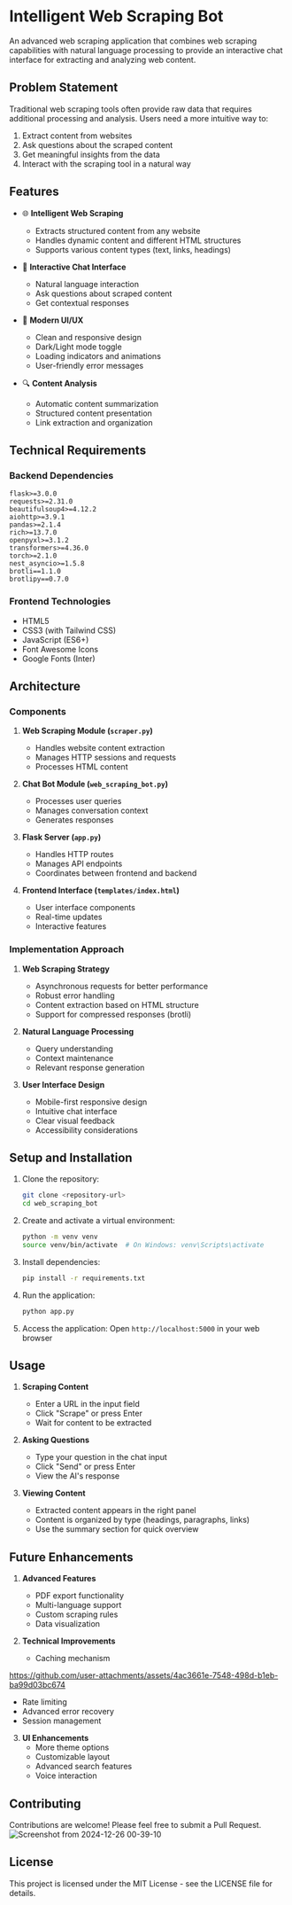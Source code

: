 # Intelligent Web Scraping Bot

An advanced web scraping application that combines web scraping capabilities with natural language processing to provide an interactive chat interface for extracting and analyzing web content.

## Problem Statement

Traditional web scraping tools often provide raw data that requires additional processing and analysis. Users need a more intuitive way to:
1. Extract content from websites
2. Ask questions about the scraped content
3. Get meaningful insights from the data
4. Interact with the scraping tool in a natural way

## Features

- 🌐 **Intelligent Web Scraping**
  - Extracts structured content from any website
  - Handles dynamic content and different HTML structures
  - Supports various content types (text, links, headings)

- 💬 **Interactive Chat Interface**
  - Natural language interaction
  - Ask questions about scraped content
  - Get contextual responses

- 🎨 **Modern UI/UX**
  - Clean and responsive design
  - Dark/Light mode toggle
  - Loading indicators and animations
  - User-friendly error messages

- 🔍 **Content Analysis**
  - Automatic content summarization
  - Structured content presentation
  - Link extraction and organization

## Technical Requirements

### Backend Dependencies
```
flask>=3.0.0
requests>=2.31.0
beautifulsoup4>=4.12.2
aiohttp>=3.9.1
pandas>=2.1.4
rich>=13.7.0
openpyxl>=3.1.2
transformers>=4.36.0
torch>=2.1.0
nest_asyncio>=1.5.8
brotli==1.1.0
brotlipy==0.7.0
```

### Frontend Technologies
- HTML5
- CSS3 (with Tailwind CSS)
- JavaScript (ES6+)
- Font Awesome Icons
- Google Fonts (Inter)

## Architecture

### Components

1. **Web Scraping Module (`scraper.py`)**
   - Handles website content extraction
   - Manages HTTP sessions and requests
   - Processes HTML content

2. **Chat Bot Module (`web_scraping_bot.py`)**
   - Processes user queries
   - Manages conversation context
   - Generates responses

3. **Flask Server (`app.py`)**
   - Handles HTTP routes
   - Manages API endpoints
   - Coordinates between frontend and backend

4. **Frontend Interface (`templates/index.html`)**
   - User interface components
   - Real-time updates
   - Interactive features

### Implementation Approach

1. **Web Scraping Strategy**
   - Asynchronous requests for better performance
   - Robust error handling
   - Content extraction based on HTML structure
   - Support for compressed responses (brotli)

2. **Natural Language Processing**
   - Query understanding
   - Context maintenance
   - Relevant response generation

3. **User Interface Design**
   - Mobile-first responsive design
   - Intuitive chat interface
   - Clear visual feedback
   - Accessibility considerations

## Setup and Installation

1. Clone the repository:
   ```bash
   git clone <repository-url>
   cd web_scraping_bot
   ```

2. Create and activate a virtual environment:
   ```bash
   python -m venv venv
   source venv/bin/activate  # On Windows: venv\Scripts\activate
   ```

3. Install dependencies:
   ```bash
   pip install -r requirements.txt
   ```

4. Run the application:
   ```bash
   python app.py
   ```

5. Access the application:
   Open `http://localhost:5000` in your web browser

## Usage

1. **Scraping Content**
   - Enter a URL in the input field
   - Click "Scrape" or press Enter
   - Wait for content to be extracted

2. **Asking Questions**
   - Type your question in the chat input
   - Click "Send" or press Enter
   - View the AI's response

3. **Viewing Content**
   - Extracted content appears in the right panel
   - Content is organized by type (headings, paragraphs, links)
   - Use the summary section for quick overview

## Future Enhancements

1. **Advanced Features**
   - PDF export functionality
   - Multi-language support
   - Custom scraping rules
   - Data visualization

2. **Technical Improvements**
   - Caching mechanism

https://github.com/user-attachments/assets/4ac3661e-7548-498d-b1eb-ba99d03bc674


   - Rate limiting
   - Advanced error recovery
   - Session management

3. **UI Enhancements**
   - More theme options
   - Customizable layout
   - Advanced search features
   - Voice interaction

## Contributing

Contributions are welcome! Please feel free to submit a Pull Request.
![Screenshot from 2024-12-26 00-39-10](https://github.com/user-attachments/assets/ee1776ce-5bc6-45d1-a1b0-4f7d83d24419)

## License

This project is licensed under the MIT License - see the LICENSE file for details.
